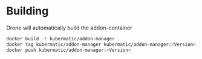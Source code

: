 # Building
Drone will automatically build the addon-container 

```bash
docker build -t kubermatic/addon-manager .
docker tag kubermatic/addon-manager kubermatic/addon-manager:<Version>
docker push kubermatic/addon-manager:<Version>
```
